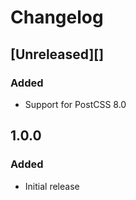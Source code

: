 # Changelog

## [Unreleased][]

### Added

-   Support for PostCSS 8.0

## 1.0.0

### Added

-   Initial release
